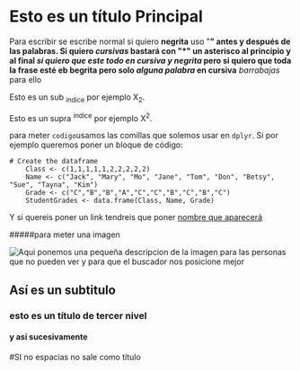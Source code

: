 # Esto es un título Principal

Para escribir se escribe normal si quiero **negrita** uso "**" antes y después de las palabras. 
Si quiero *cursivas* bastará con "*" un asterisco al principio y al final
***si quiero que este todo en cursiva y negrita***  pero si quiero que toda la frase esté eb begrita pero solo _alguna palabra_ en cursiva**
_barrabajas_ para ello

Esto es un sub <sub>indice</sub> por ejemplo X<sub>2</sub>.

Esto es un supra <sup>indice</sup>  por ejemplo X<sup>2</sup>.

para meter `codigo`usamos las comillas que solemos usar en `dplyr`. Si por ejemplo queremos poner un bloque de código:

```
# Create the dataframe
    Class <- c(1,1,1,1,1,2,2,2,2,2)
    Name <- c("Jack", "Mary", "Mo", "Jane", "Tom", "Don", "Betsy", "Sue", "Tayna", "Kim")
    Grade <- c("C","B","B","A","C","C","B","C","B","C")
    StudentGrades <- data.frame(Class, Name, Grade)
```

Y si quereis poner un link tendreis que poner [nombre que aparecerá](https://leonardo.ai/faq/)

#####para meter una imagen

![Aqui ponemos una pequeña descripcion de la imagen para las personas que no pueden ver y para que el buscador nos posicione mejor]([https://www.google.com/url?sa=i&url=https%3A%2F%2Fwww.fcbarcelona.es%2Fes%2Fficha%2F2214377%2Fleo-messi&psig=AOvVaw0b_0L0aX2K-Y8UYhVn3v45&ust=1714559521025000&source=images&cd=vfe&opi=89978449&ved=0CBIQjRxqFwoTCMC9xYve6YUDFQAAAAAdAAAAABAE](https://www.fcbarcelona.com/photo-resources/2022/08/02/ae5252d1-b79b-4950-9e34-6e67fac09bb0/LeoMessi20092010_pic_fcb-arsenal62.jpg?width=1200&height=750))

## Así es un subtitulo
### esto es un título de tercer nivel
#### y asi sucesivamente 
#SI no espacias no sale como título


